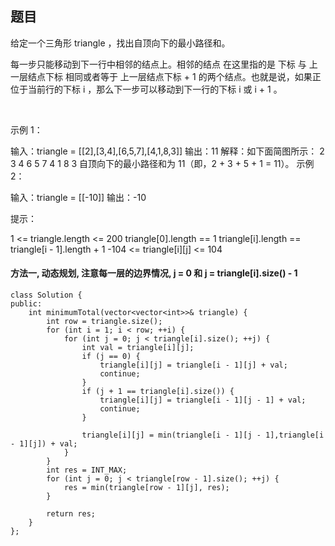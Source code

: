 ## 题目
给定一个三角形 triangle ，找出自顶向下的最小路径和。

每一步只能移动到下一行中相邻的结点上。相邻的结点 在这里指的是 下标 与 上一层结点下标 相同或者等于 上一层结点下标 + 1 的两个结点。也就是说，如果正位于当前行的下标 i ，那么下一步可以移动到下一行的下标 i 或 i + 1 。

 

示例 1：

输入：triangle = [[2],[3,4],[6,5,7],[4,1,8,3]]
输出：11
解释：如下面简图所示：
   2
  3 4
 6 5 7
4 1 8 3
自顶向下的最小路径和为 11（即，2 + 3 + 5 + 1 = 11）。
示例 2：

输入：triangle = [[-10]]
输出：-10
 

提示：

1 <= triangle.length <= 200
triangle[0].length == 1
triangle[i].length == triangle[i - 1].length + 1
-104 <= triangle[i][j] <= 104

#### 方法一, 动态规划, 注意每一层的边界情况, j = 0 和 j = triangle[i].size() - 1
```
class Solution {
public:
    int minimumTotal(vector<vector<int>>& triangle) {
        int row = triangle.size();
        for (int i = 1; i < row; ++i) {
            for (int j = 0; j < triangle[i].size(); ++j) {
                int val = triangle[i][j];
                if (j == 0) {
                    triangle[i][j] = triangle[i - 1][j] + val;
                    continue;
                }
                if (j + 1 == triangle[i].size()) {
                    triangle[i][j] = triangle[i - 1][j - 1] + val;
                    continue;
                }

                triangle[i][j] = min(triangle[i - 1][j - 1],triangle[i - 1][j]) + val;
            }
        }
        int res = INT_MAX;
        for (int j = 0; j < triangle[row - 1].size(); ++j) {
            res = min(triangle[row - 1][j], res);
        }

        return res;
    }
};
```
